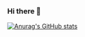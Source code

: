 ### Hi there 👋

[![Anurag's GitHub stats](https://github-readme-stats.vercel.app/api?username=kaorun343)](https://github.com/anuraghazra/github-readme-stats)

<!--
**kaorun343/kaorun343** is a ✨ _special_ ✨ repository because its `README.md` (this file) appears on your GitHub profile.

Here are some ideas to get you started:

- 🔭 I’m currently working on ...
- 🌱 I’m currently learning ...
- 👯 I’m looking to collaborate on ...
- 🤔 I’m looking for help with ...
- 💬 Ask me about ...
- 📫 How to reach me: ...
- 😄 Pronouns: ...
- ⚡ Fun fact: ...
-->
